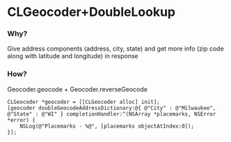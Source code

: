 CLGeocoder+DoubleLookup
======================

### Why?
Give address components (address, city, state) and get more info (zip code along with latitude and longitude) in response

### How?
Geocoder.geocode + Geocoder.reverseGeocode

````objc
CLGeocoder *geocoder = [[CLGeocoder alloc] init];
[geocoder doubleGeocodeAddressDictionary:@{ @"City" : @"Milwaukee", @"State" : @"WI" } completionHandler:^(NSArray *placemarks, NSError *error) {
	NSLog(@"Placemarks - %@", [placemarks objectAtIndex:0]);
}];

````
